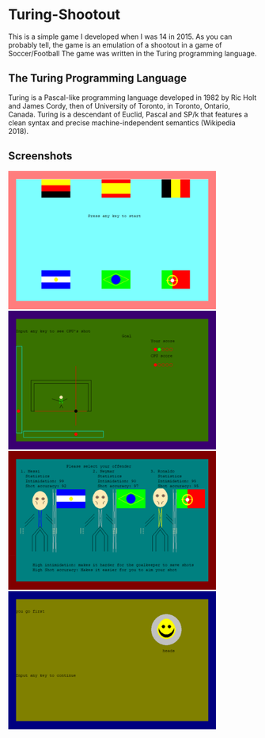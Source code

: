 # Turing-Shootout
This is a simple game I developed when I was 14 in 2015. As you can probably tell, the game is an emulation of a shootout in a game of Soccer/Football The game was written in the Turing programming language. 
## The Turing Programming Language
Turing is a Pascal-like programming language developed in 1982 by Ric Holt and James Cordy, then of University of Toronto, in Toronto, Ontario, Canada. Turing is a descendant of Euclid, Pascal and SP/k that features a clean syntax and precise machine-independent semantics (Wikipedia 2018).
## Screenshots
<img src="https://github.com/WilliamAmbrozic/Turing-Shootout/blob/master/Screenshots/PREV_2.png" width="420"><img src="https://github.com/WilliamAmbrozic/Turing-Shootout/blob/master/Screenshots/PREV_1.png" width="420">
<img src="https://github.com/WilliamAmbrozic/Turing-Shootout/blob/master/Screenshots/PREV_3.png" width="420"><img src="https://github.com/WilliamAmbrozic/Turing-Shootout/blob/master/Screenshots/PREV_4.png" width="420">
